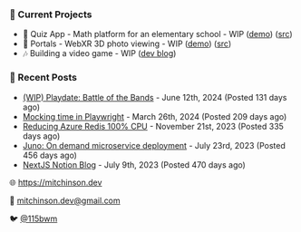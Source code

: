 ### 📌 Current Projects
- 📝 Quiz App - Math platform for an elementary school - WIP ([demo](https://quiz-staging.mitchinson.dev/)) ([src](https://github.com/bmitchinson/budget-entry))
- 📸 Portals - WebXR 3D photo viewing - WIP ([demo](https://portals.mitchinson.dev/)) ([src](https://github.com/bmitchinson/vr-jpg-viewer-webxr))
- 🎶 Building a video game - WIP ([dev blog](https://blog.mitchinson.dev/playdate-dev-one))

### 📝 Recent Posts

- [(WIP) Playdate: Battle of the Bands](https://blog.mitchinson.dev/playdate-dev-one) - June 12th, 2024 (Posted 131 days ago)
- [Mocking time in Playwright](https://blog.mitchinson.dev/playwright-mock-time) - March 26th, 2024 (Posted 209 days ago)
- [Reducing Azure Redis 100% CPU](https://blog.mitchinson.dev/redis-cpu) - November 21st, 2023 (Posted 335 days ago)
- [Juno: On demand microservice deployment](https://blog.mitchinson.dev/juno) - July 23rd, 2023 (Posted 456 days ago)
- [NextJS Notion Blog](https://blog.mitchinson.dev/blog-2023) - July 9th, 2023 (Posted 470 days ago)

🌐 https://mitchinson.dev

💌 mitchinson.dev@gmail.com

🐦 [@115bwm](https://twitter.com/115bwm)